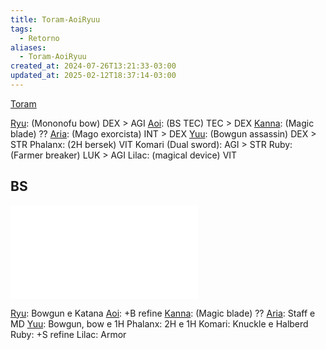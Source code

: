 ```yaml
---
title: Toram-AoiRyuu
tags:
  - Retorno
aliases:
  - Toram-AoiRyuu
created_at: 2024-07-26T13:21:33-03:00
updated_at: 2025-02-12T18:37:14-03:00
---
```


[Toram](../entrada/Toram.md)

[Ryu](../../08/retorno/Toram_Ryu.md): (Mononofu bow) DEX > AGI
[Aoi](../../08/retorno/Toram_Aoi.md): (BS TEC) TEC > DEX
[Kanna](../../08/retorno/Toram_Kanna.md): (Magic blade) ??
[Aria](../../08/retorno/Toram_Aria.md): (Mago exorcista) INT > DEX
[Yuu](../../08/retorno/Toram_Yuu.md): (Bowgun assassin) DEX > STR
Phalanx: (2H bersek) VIT
Komari (Dual sword): AGI > STR
Ruby: (Farmer breaker) LUK > AGI
Lilac: (magical device) VIT 

## BS
![AoiRyuu_BS.excalidraw](AoiRyuu_BS.excalidraw.md)

[Ryu](../../08/retorno/Toram_Ryu.md): Bowgun e Katana
[Aoi](../../08/retorno/Toram_Aoi.md): +B refine
[Kanna](../../08/retorno/Toram_Kanna.md): (Magic blade) ??
[Aria](../../08/retorno/Toram_Aria.md): Staff e MD
[Yuu](../../08/retorno/Toram_Yuu.md): Bowgun, bow e 1H
Phalanx: 2H e 1H
Komari: Knuckle e Halberd
Ruby: +S refine
Lilac: Armor